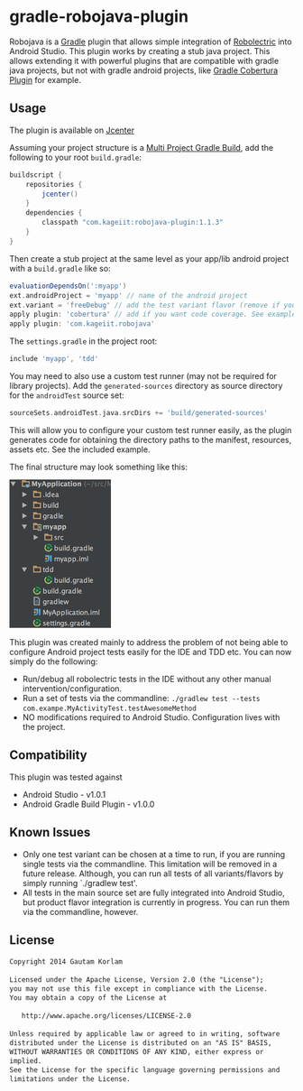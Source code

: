 gradle-robojava-plugin
======================

Robojava is a [Gradle](https://www.gradle.org) plugin that allows simple integration of [Robolectric](http://robolectric.org/) into Android Studio. This plugin works by creating a stub java project. This allows extending it with powerful plugins that are compatible with gradle java projects, but not with gradle android projects, like [Gradle Cobertura Plugin](https://github.com/stevesaliman/gradle-cobertura-plugin) for example.

Usage
-----
The plugin is available on [Jcenter](https://bintray.com/bintray/jcenter)

Assuming your project structure is a [Multi Project Gradle Build](https://gradle.org/docs/current/userguide/multi_project_builds.html), add the following to your root `build.gradle`:

```groovy
buildscript {
    repositories {
        jcenter()
    }
    dependencies {
        classpath "com.kageiit:robojava-plugin:1.1.3"
    }
}
```

Then create a stub project at the same level as your app/lib android project with a `build.gradle` like so:

```groovy
evaluationDependsOn(':myapp')
ext.androidProject = 'myapp' // name of the android project
ext.variant = 'freeDebug' // add the test variant flavor (remove if you do not have use flavors). See example project.
apply plugin: 'cobertura' // add if you want code coverage. See example project.
apply plugin: 'com.kageiit.robojava'
```

The `settings.gradle` in the project root:
```groovy
include 'myapp', 'tdd'
```

You may need to also use a custom test runner (may not be required for library projects). Add the `generated-sources` directory as source directory for the `androidTest` source set:
```groovy
sourceSets.androidTest.java.srcDirs += 'build/generated-sources'
```
This will allow you to configure your custom test runner easily, as the plugin generates code for obtaining the directory paths to the manifest, resources, assets etc. See the included example.

The final structure may look something like this:

![Project Structure](images/structure.png)

This plugin was created mainly to address the problem of not being able to configure Android project tests easily for the IDE and TDD etc. You can now simply do the following:
- Run/debug all robolectric tests in the IDE without any other manual intervention/configuration.
- Run a set of tests via the commandline: `./gradlew test --tests com.exampe.MyActivityTest.testAwesomeMethod`
- NO modifications required to Android Studio. Configuration lives with the project.

Compatibility
-------------

This plugin was tested against
- Android Studio - v1.0.1
- Android Gradle Build Plugin - v1.0.0

Known Issues
------------
- Only one test variant can be chosen at a time to run, if you are running single tests via the commandline. This limitation will be removed in a future release. Although, you can run all tests of all variants/flavors by simply running `./gradlew test'.
- All tests in the main source set are fully integrated into Android Studio, but product flavor integration is currently in progress. You can run them via the commandline, however.

License
-------

    Copyright 2014 Gautam Korlam

    Licensed under the Apache License, Version 2.0 (the "License");
    you may not use this file except in compliance with the License.
    You may obtain a copy of the License at

       http://www.apache.org/licenses/LICENSE-2.0

    Unless required by applicable law or agreed to in writing, software
    distributed under the License is distributed on an "AS IS" BASIS,
    WITHOUT WARRANTIES OR CONDITIONS OF ANY KIND, either express or implied.
    See the License for the specific language governing permissions and
    limitations under the License.
